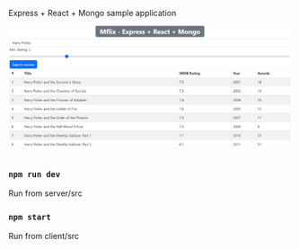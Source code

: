 Express + React + Mongo sample application

![mflix](./Preview.png)

### `npm run dev`
Run from server/src

### `npm start`
Run from client/src
